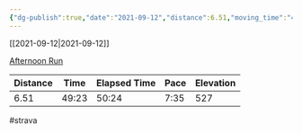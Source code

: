 ```yaml
---
{"dg-publish":true,"date":"2021-09-12","distance":6.51,"moving_time":"49:23","elapsed_time":"50:24","pace":"7:35","total_elevation_gain":527,"url":"https://www.strava.com/activities/5951250260","permalink":"/01-personal/strava/2021-09-12-afternoon-run/","dgPassFrontmatter":true}
---
```



[[2021-09-12\|2021-09-12]]

[Afternoon Run](https://www.strava.com/activities/5951250260)

| Distance | Time  | Elapsed Time | Pace | Elevation |
| -------- | ----- | ------------ | ---- | --------- |
| 6.51     | 49:23 | 50:24        | 7:35 | 527       |




#strava
